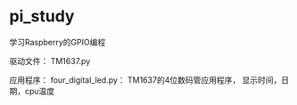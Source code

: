 # pi_study
学习Raspberry的GPIO编程

驱动文件：
   TM1637.py


应用程序：
   four_digital_led.py：  TM1637的4位数码管应用程序， 显示时间，日期，cpu温度
